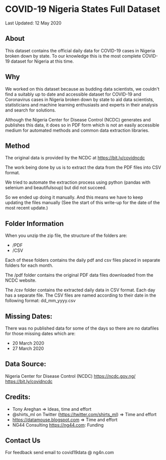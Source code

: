 # COVID-19 Nigeria States Full Dataset
Last Updated: 12 May 2020

## About
This dataset contains the official daily data for COVID-19 cases in Nigeria broken down by state. To our knowledge this is the most complete COVID-19 dataset for Nigeria at this time.

## Why
We worked on this dataset because as budding data scientists, we couldn't find a suitably up to date and accessible dataset for COVID-19 and Coronavirus cases in Nigeria broken down by state to aid data scientists, statisticians and machine learning enthusiasts and experts in their analysis and search for solutions.

Although the Nigeria Center for Disease Control (NCDC) generates and publishes this data, it does so in PDF form which is not an easily accessible medium for automated methods and common data extraction libraries.


## Method
The original data is provided by the NCDC at https://bit.ly/covidncdc

The work being done by us is to extract the data from the PDF files into CSV format.

We tried to automate the extraction process using python (pandas with selenium and beautifulsoup) but did not succeed.

So we ended up doing it manually. And this means we have to keep updating the files manually (See the start of this write-up for the date of the most recent update.) 

## Folder Information
When you unzip the zip file, the structure of the folders are: 
- /PDF
- /CSV

Each of these folders contains the daily pdf and csv files placed in separate folders for each month.
 
The /pdf folder contains the original PDF data files downloaded from the NCDC website.

The /csv folder contains the extracted daily data in CSV format. Each day has a separate file. The CSV files are named according to their date in the following format: dd_mm_yyyy.csv

## Missing Dates:
There was no published data for some of the days so there are no datafiles for those missing dates which are: 
- 20 March 2020
- 27 March 2020

## Data Source:
Nigeria Center for Disease Control (NCDC) https://ncdc.gov.ng/  https://bit.ly/covidncdc

## Credits:
- Tony Areghan => Ideas, time and effort 
- @shirts_ml on Twitter (https://twitter.com/shirts_ml) => Time and effort
- https://datamouse.blogspot.com => Time and effort
- NG44 Consulting https://ng44.com: Funding

## Contact Us
For feedback send email to covid19data @ ng4n.com
